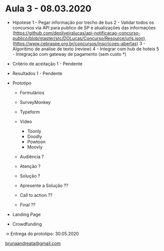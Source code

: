 


# Aula 3 - 08.03.2020
- Hipotese
    1 - Pegar informação por trecho de bus
    2 - Validar todos os concursos via API para publico de SP e atualizações das informações
        (https://github.com/deoliveiralucas/api-notificacao-concurso-publico/blob/master/src/DOLucas/Concurso/Resource/urls.json),
        (https://www.cebraspe.org.br/concursos/inscricoes-abertas)
    3 - Algoritimo de analise de texto (review)
    4 - Integrar com hub de hoteis
    5 - Integração com gateway de pagamento (sem custo *)

- Critério de aceitação
    1 - Pendente

- Resultados 
    1 - Pendente

- Prototipo
    - Formulários
    - SurveyMonkey
    - Typeform

    - Video
        - Toonly
        - Doodly
        - Powtoon
        - Moovly

    - Audiência ?
    - Atenção ?
    - Solução ?
    - Apresente a Solução ??
    - Call to action ??
    - Final ??

- Landing Page

- Crowdfunding

-> Entrega do prototipo: 30.05.2020

brunaandreata@gmail.com